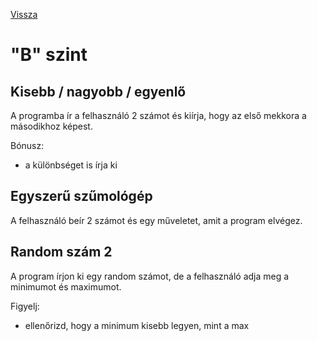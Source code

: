 [Vissza](../README.md)

# "B" szint

## Kisebb / nagyobb / egyenlő

A programba ír a felhasználó 2 számot és kiírja, hogy az első mekkora a másodikhoz képest.

Bónusz:
- a különbséget is írja ki

## Egyszerű szűmológép

A felhasználó beír 2 számot és egy műveletet, amit a program elvégez.

## Random szám 2

A program írjon ki egy random számot, de a felhasználó adja meg a minimumot és maximumot.

Figyelj:
- ellenőrizd, hogy a minimum kisebb legyen, mint a max
